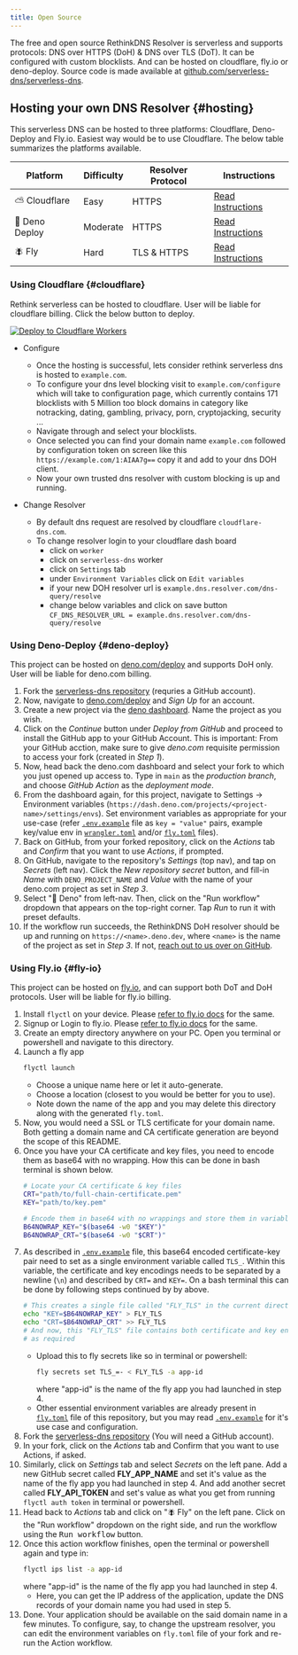 ```yaml
---
title: Open Source
---
```


The free and open source RethinkDNS Resolver is serverless and supports protocols: DNS over HTTPS (DoH) & DNS over TLS (DoT). It can be configured with custom blocklists. And can be hosted on cloudflare, fly.io or deno-deploy. Source code is made available at [github.com/serverless-dns/serverless-dns](https://github.com/serverless-dns/serverless-dns).

## Hosting your own DNS Resolver {#hosting}

This serverless DNS can be hosted to three platforms: Cloudflare, Deno-Deploy and Fly.io. Easiest way would be to use Cloudflare. The below table summarizes the platforms available.

| Platform      | Difficulty | Resolver Protocol | Instructions                      |
| ------------- | ---------- | ----------------- | --------------------------------- |
| ⛅ Cloudflare  | Easy       | HTTPS             | [Read Instructions](#cloudflare)  |
| 🦕 Deno Deploy | Moderate   | HTTPS             | [Read Instructions](#deno-deploy) |
| 🪰 Fly         | Hard       | TLS & HTTPS       | [Read Instructions](#fly-io)      |

### Using Cloudflare {#cloudflare}

Rethink serverless can be hosted to cloudflare. User will be liable for cloudflare billing. Click the below button to deploy.

[![Deploy to Cloudflare Workers](https://deploy.workers.cloudflare.com/button)](https://deploy.workers.cloudflare.com/?url=https://github.com/serverless-dns/serverless-dns/)

- Configure
	- Once the hosting is successful, lets consider rethink serverless dns is hosted
		to `example.com`.
	- To configure your dns level blocking visit to `example.com/configure` which
		will take to configuration page, which currently contains 171 blocklists with
		5 Million too block domains in category like notracking, dating, gambling,
		privacy, porn, cryptojacking, security ...
	- Navigate through and select your blocklists.
	- Once selected you can find your domain name `example.com` followed by
		configuration token on screen like this `https://example.com/1:AIAA7g==` copy
		it and add to your dns DOH client.
	- Now your own trusted dns resolver with custom blocking is up and running.


- Change Resolver
	- By default dns request are resolved by cloudflare `cloudflare-dns.com`.
	- To change resolver login to your cloudflare dash board
		- click on `worker`
		- click on `serverless-dns` worker
		- click on `Settings` tab
		- under `Environment Variables` click on `Edit variables`
		- if your new DOH resolver url is `example.dns.resolver.com/dns-query/resolve`
		- change below variables and click on save button
			`CF_DNS_RESOLVER_URL = example.dns.resolver.com/dns-query/resolve`


### Using Deno-Deploy {#deno-deploy}

This project can be hosted on [deno.com/deploy](https://deno.com/deploy) and supports DoH only. User will be liable for deno.com billing.

1. Fork the [serverless-dns repository](https://github.com/serverless-dns/serverless-dns) (requries a GitHub account).
2. Now, navigate to [deno.com/deploy](https://deno.com/deploy) and _Sign Up_ for an account.
3. Create a new project via the [deno dashboard](https://dash.deno.com). Name the project as you wish.
4. Click on the _Continue_ button under _Deploy from GitHub_ and proceed to install the GitHub app to your GitHub Account. This is important: From your GitHub acction, make sure to give _deno.com_ requisite permission to access your fork (created in _Step 1_).
5. Now, head back the deno.com dashboard and select your fork to which you just opened up access to. Type in `main` as the _production branch_, and choose _GitHub Action_ as the _deployment mode_.
6. From the dashboard again, for this project, navigate to Settings -> Environment variables (`https://dash.deno.com/projects/<project-name>/settings/envs`). Set environment variables as appropriate for your use-case (refer [`.env.example`](https://github.com/serverless-dns/serverless-dns/blob/main/.env.example) file as `key = "value"` pairs, example key/value env in [`wrangler.toml`](https://github.com/serverless-dns/serverless-dns/blob/main/wrangler.toml) and/or [`fly.toml`](https://github.com/serverless-dns/serverless-dns/blob/main/fly.toml) files).
7. Back on GitHub, from your forked repository, click on the _Actions_ tab and _Confirm_ that you want to use _Actions_, if prompted.
8. On GitHub, navigate to the repository's _Settings_ (top nav), and tap on _Secrets_ (left nav). Click the _New repository secret_ button, and fill-in _Name_ with `DENO_PROJECT_NAME` and _Value_ with the name of your deno.com project as set in _Step 3_.
9. Select "🦕 Deno" from left-nav. Then, click on the "Run workflow" dropdown that appears on the top-right corner. Tap _Run_ to run it with preset defaults.
10. If the workflow run succeeds, the RethinkDNS DoH resolver should be up and running on `https://<name>.deno.dev`, where `<name>` is the name of the project as set in _Step 3_. If not, [reach out to us over on GitHub](https://github.com/serverless-dns/serverless-dns/discussions).

### Using Fly.io {#fly-io}

This project can be hosted on [fly.io](https://fly.io), and can support both DoT and DoH protocols. User will be liable for fly.io billing.

1. Install `flyctl` on your device. Please [refer to fly.io docs](https://fly.io/docs/getting-started/installing-flyctl/) for the same.
2. Signup or Login to fly.io. Please [refer to fly.io docs](https://fly.io/docs/getting-started/login-to-fly/) for the same.
3. Create an empty directory anywhere on your PC. Open you terminal or powershell and navigate to this directory.
4. Launch a fly app
	```bash
	flyctl launch
	```
	- Choose a unique name here or let it auto-generate.
	- Choose a location (closest to you would be better for you to use).
	- Note down the name of the app and you may delete this directory along with the generated `fly.toml`.
5. Now, you would need a SSL or TLS certificate for your domain name. Both getting a domain name and CA certificate generation are beyond the scope of this README.
6. Once you have your CA certificate and key files, you need to encode them as base64 with no wrapping. How this can be done in bash terminal is shown below.
	```bash
	# Locate your CA certificate & key files
	CRT="path/to/full-chain-certificate.pem"
	KEY="path/to/key.pem"
	```
	```bash
	# Encode them in base64 with no wrappings and store them in variables
	B64NOWRAP_KEY="$(base64 -w0 "$KEY")"
	B64NOWRAP_CRT="$(base64 -w0 "$CRT")"
	```
7. As described in [`.env.example`](https://github.com/serverless-dns/serverless-dns/blob/main/.env.example) file, this base64 encoded certificate-key pair need to set as a single environment variable called `TLS_`. Within this variable, the certificate and key encodings needs to be separated by a newline (`\n`) and described by `CRT=` and `KEY=`. On a bash terminal this can be done by following steps continued by by above.
	```bash
	# This creates a single file called "FLY_TLS" in the current directory
	echo "KEY=$B64NOWRAP_KEY" > FLY_TLS
	echo "CRT=$B64NOWRAP_CRT" >> FLY_TLS
	# And now, this "FLY_TLS" file contains both certificate and key encoded and
	# as required
	```
	- Upload this to fly secrets like so in terminal or powershell:
		```bash
		fly secrets set TLS_=- < FLY_TLS -a app-id
		```
		where "app-id" is the name of the fly app you had launched in step 4.
	- Other essential environment variables are already present in [`fly.toml`](https://github.com/serverless-dns/serverless-dns/blob/main/fly.toml) file of this repository, but you may read [`.env.example`](https://github.com/serverless-dns/serverless-dns/blob/main/.env.example) for it's use case and configuration.
8. Fork the [serverless-dns repository](https://github.com/serverless-dns/serverless-dns) (You will need a GitHub account).
9. In your fork, click on the _Actions_ tab and Confirm that you want to use Actions, if asked.
10. Similarly, click on _Settings_ tab and select _Secrets_ on the left pane. Add a new GitHub secret called **FLY_APP_NAME** and set it's value as the name of the fly app you had launched in step 4. And add another secret called **FLY_API_TOKEN** and set's value as what you get from running `flyctl auth token` in terminal or powershell.
11. Head back to _Actions_ tab and click on "🪰 Fly" on the left pane. Click on the "Run workflow" dropdown on the right side, and run the workflow using the <kbd>Run workflow</kbd> button.
12. Once this action workflow finishes, open the terminal or powershell again and type in:
	```bash
	flyctl ips list -a app-id
	```
	where "app-id" is the name of the fly app you had launched in step 4.
	- Here, you can get the IP address of the application, update the DNS records of your domain name you had used in step 5.
13. Done. Your application should be available on the said domain name in a few minutes. To configure, say, to change the upstream resolver, you can edit the environment variables on `fly.toml` file of your fork and re-run the Action workflow.
